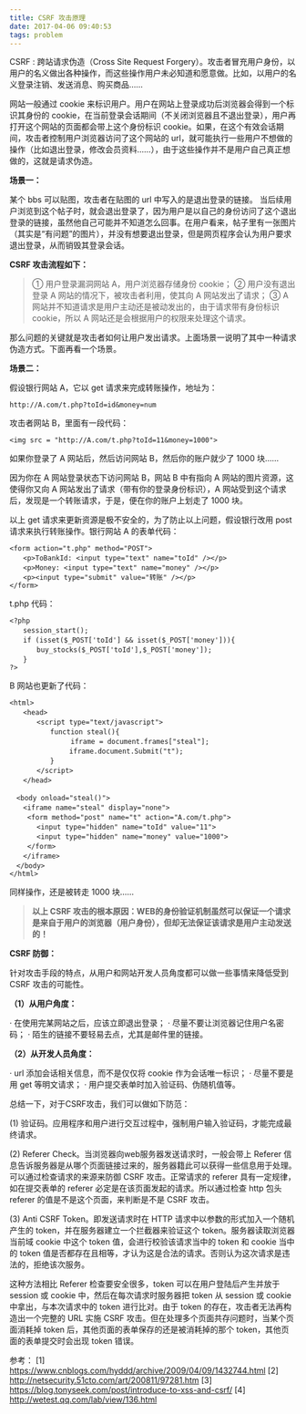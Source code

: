 ```yaml
---
title: CSRF 攻击原理
date: 2017-04-06 09:40:53
tags: problem
---
```


CSRF : 跨站请求伪造（Cross Site Request Forgery）。攻击者冒充用户身份，以用户的名义做出各种操作，而这些操作用户未必知道和愿意做。比如，以用户的名义登录注销、发送消息、购买商品……

<!-- more -->

网站一般通过 cookie 来标识用户。用户在网站上登录成功后浏览器会得到一个标识其身份的 cookie，在当前登录会话期间（不关闭浏览器且不退出登录），用户再打开这个网站的页面都会带上这个身份标识 cookie。如果，在这个有效会话期间，攻击者控制用户浏览器访问了这个网站的 url，就可能执行一些用户不想做的操作（比如退出登录，修改会员资料……），由于这些操作并不是用户自己真正想做的，这就是请求伪造。

**场景一：**

某个 bbs 可以贴图，攻击者在贴图的 url 中写入的是退出登录的链接。 当后续用户浏览到这个帖子时，就会退出登录了，因为用户是以自己的身份访问了这个退出登录的链接，虽然他自己可能并不知道怎么回事。在用户看来，帖子里有一张图片（其实是“有问题”的图片），并没有想要退出登录，但是网页程序会认为用户要求退出登录，从而销毁其登录会话。

**CSRF 攻击流程如下：**

> ① 用户登录漏洞网站 A，用户浏览器存储身份 cookie；
> ② 用户没有退出登录 A 网站的情况下，被攻击者利用，使其向 A 网站发出了请求；
> ③ A 网站并不知道请求是用户主动还是被动发出的，由于请求带有身份标识 cookie，所以 A 网站还是会根据用户的权限来处理这个请求。

那么问题的关键就是攻击者如何让用户发出请求。上面场景一说明了其中一种请求伪造方式。下面再看一个场景。

**场景二：**

假设银行网站 A，它以 get 请求来完成转账操作，地址为：

```
http://A.com/t.php?toId=id&money=num
```

攻击者网站 B，里面有一段代码：

```
<img src = "http://A.com/t.php?toId=11&money=1000">
```

如果你登录了 A 网站后，然后访问网站 B，然后你的账户就少了 1000 块……

因为你在 A 网站登录状态下访问网站 B，网站 B 中有指向 A 网站的图片资源，这使得你又向 A 网站发出了请求（带有你的登录身份标识），A 网站受到这个请求后，发现是一个转账请求，于是，便在你的账户上划走了 1000 块。

以上 get 请求来更新资源是极不安全的，为了防止以上问题，假设银行改用 post 请求来执行转账操作。银行网站 A 的表单代码：

```
<form action="t.php" method="POST">
　　<p>ToBankId: <input type="text" name="toId" /></p>
　　<p>Money: <input type="text" name="money" /></p>
　　<p><input type="submit" value="转账" /></p>
</form>
```

t.php 代码：

```
<?php
　　session_start();
　　if (isset($_POST['toId'] && isset($_POST['money'])){
　　　　buy_stocks($_POST['toId'],$_POST['money']);
　　}
?>
```

B 网站也更新了代码：

```
<html>
　　<head>
　　　　<script type="text/javascript">
　　　　　　function steal(){
          　　　iframe = document.frames["steal"];
　　     　　   iframe.document.Submit("t");
　　　　　　}
　　　　</script>
　　</head>

　<body onload="steal()">
　　<iframe name="steal" display="none">
　　 <form method="post" name="t" action="A.com/t.php">
　　　　<input type="hidden" name="toId" value="11">
　　　　<input type="hidden" name="money" value="1000">
　　 </form>
　　</iframe>
　</body>
</html>
```

同样操作，还是被转走 1000 块……

> **以上 CSRF 攻击的根本原因：WEB的身份验证机制虽然可以保证一个请求是来自于用户的浏览器（用户身份），但却无法保证该请求是用户主动发送的！**

**CSRF 防御：**

针对攻击手段的特点，从用户和网站开发人员角度都可以做一些事情来降低受到 CSRF 攻击的可能性。

**（1）从用户角度：**

· 在使用完某网站之后，应该立即退出登录；
· 尽量不要让浏览器记住用户名密码；
· 陌生的链接不要轻易去点，尤其是邮件里的链接。

**（2）从开发人员角度：**

· url 添加会话相关信息，而不是仅仅将 cookie 作为会话唯一标识；
· 尽量不要是用 get 等明文请求；
· 用户提交表单时加入验证码、伪随机值等。

总结一下，对于CSRF攻击，我们可以做如下防范：

(1) 验证码。应用程序和用户进行交互过程中，强制用户输入验证码，才能完成最终请求。

(2) Referer Check。当浏览器向web服务器发送请求时，一般会带上 Referer 信息告诉服务器是从哪个页面链接过来的，服务器籍此可以获得一些信息用于处理。可以通过检查请求的来源来防御 CSRF 攻击。正常请求的 referer 具有一定规律，如在提交表单的 referer 必定是在该页面发起的请求。所以通过检查 http 包头 referer 的值是不是这个页面，来判断是不是 CSRF 攻击。

(3) Anti CSRF Token。即发送请求时在 HTTP 请求中以参数的形式加入一个随机产生的 token，并在服务器建立一个拦截器来验证这个 token。服务器读取浏览器当前域 cookie 中这个 token 值，会进行校验该请求当中的 token 和 cookie 当中的 token 值是否都存在且相等，才认为这是合法的请求。否则认为这次请求是违法的，拒绝该次服务。

这种方法相比 Referer 检查要安全很多，token 可以在用户登陆后产生并放于 session 或 cookie 中，然后在每次请求时服务器把 token 从 session 或 cookie 中拿出，与本次请求中的 token 进行比对。由于 token 的存在，攻击者无法再构造出一个完整的 URL 实施 CSRF 攻击。但在处理多个页面共存问题时，当某个页面消耗掉 token 后，其他页面的表单保存的还是被消耗掉的那个 token，其他页面的表单提交时会出现 token 错误。 



参考：
[1] https://www.cnblogs.com/hyddd/archive/2009/04/09/1432744.html
[2] http://netsecurity.51cto.com/art/200811/97281.htm
[3] https://blog.tonyseek.com/post/introduce-to-xss-and-csrf/
[4] http://wetest.qq.com/lab/view/136.html